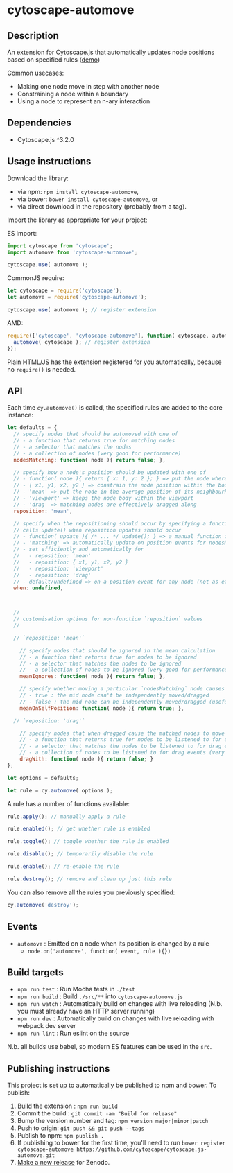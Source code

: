 cytoscape-automove
================================================================================


## Description

An extension for Cytoscape.js that automatically updates node positions based on specified rules ([demo](https://cytoscape.github.io/cytoscape.js-automove))

Common usecases:

 * Making one node move in step with another node
 * Constraining a node within a boundary
 * Using a node to represent an n-ary interaction


## Dependencies

 * Cytoscape.js ^3.2.0


## Usage instructions

Download the library:
 * via npm: `npm install cytoscape-automove`,
 * via bower: `bower install cytoscape-automove`, or
 * via direct download in the repository (probably from a tag).

Import the library as appropriate for your project:

ES import:

```js
import cytoscape from 'cytoscape';
import automove from 'cytoscape-automove';

cytoscape.use( automove );
```

CommonJS require:

```js
let cytoscape = require('cytoscape');
let automove = require('cytoscape-automove');

cytoscape.use( automove ); // register extension
```

AMD:

```js
require(['cytoscape', 'cytoscape-automove'], function( cytoscape, automove ){
  automove( cytoscape ); // register extension
});
```

Plain HTML/JS has the extension registered for you automatically, because no `require()` is needed.


## API

Each time `cy.automove()` is called, the specified rules are added to the core instance:

```js
let defaults = {
  // specify nodes that should be automoved with one of
  // - a function that returns true for matching nodes
  // - a selector that matches the nodes
  // - a collection of nodes (very good for performance)
  nodesMatching: function( node ){ return false; },

  // specify how a node's position should be updated with one of
  // - function( node ){ return { x: 1, y: 2 }; } => put the node where the function returns
  // - { x1, y1, x2, y2 } => constrain the node position within the bounding box (in model co-ordinates)
  // - 'mean' => put the node in the average position of its neighbourhood
  // - 'viewport' => keeps the node body within the viewport
  // - 'drag' => matching nodes are effectively dragged along
  reposition: 'mean',

  // specify when the repositioning should occur by specifying a function that
  // calls update() when reposition updates should occur
  // - function( update ){ /* ... */ update(); } => a manual function for updating
  // - 'matching' => automatically update on position events for nodesMatching
  // - set efficiently and automatically for
  //   - reposition: 'mean'
  //   - reposition: { x1, y1, x2, y2 }
  //   - reposition: 'viewport'
  //   - reposition: 'drag'
  // - default/undefined => on a position event for any node (not as efficient...)
  when: undefined,



  //
  // customisation options for non-function `reposition` values
  //

  // `reposition: 'mean'`

    // specify nodes that should be ignored in the mean calculation
    // - a function that returns true for nodes to be ignored
    // - a selector that matches the nodes to be ignored
    // - a collection of nodes to be ignored (very good for performance)
    meanIgnores: function( node ){ return false; },

    // specify whether moving a particular `nodesMatching` node causes repositioning
    // - true : the mid node can't be independently moved/dragged
    // - false : the mid node can be independently moved/dragged (useful if you want the mid node to use `reposition: 'drag' in another rule with its neighbourhood`)
    meanOnSelfPosition: function( node ){ return true; },

  // `reposition: 'drag'`

    // specify nodes that when dragged cause the matched nodes to move along (i.e. the master nodes)
    // - a function that returns true for nodes to be listened to for drag events
    // - a selector that matches the nodes to be listened to for drag events
    // - a collection of nodes to be listened to for drag events (very good for performance)
    dragWith: function( node ){ return false; }
};

let options = defaults;

let rule = cy.automove( options );
```

A rule has a number of functions available:

```js
rule.apply(); // manually apply a rule

rule.enabled(); // get whether rule is enabled

rule.toggle(); // toggle whether the rule is enabled

rule.disable(); // temporarily disable the rule

rule.enable(); // re-enable the rule

rule.destroy(); // remove and clean up just this rule
```

You can also remove all the rules you previously specified:

```js
cy.automove('destroy');
```

## Events

- `automove` : Emitted on a node when its position is changed by a rule
  - `node.on('automove', function( event, rule ){})`


## Build targets

* `npm run test` : Run Mocha tests in `./test`
* `npm run build` : Build `./src/**` into `cytoscape-automove.js`
* `npm run watch` : Automatically build on changes with live reloading (N.b. you must already have an HTTP server running)
* `npm run dev` : Automatically build on changes with live reloading with webpack dev server
* `npm run lint` : Run eslint on the source

N.b. all builds use babel, so modern ES features can be used in the `src`.


## Publishing instructions

This project is set up to automatically be published to npm and bower.  To publish:

1. Build the extension : `npm run build`
1. Commit the build : `git commit -am "Build for release"`
1. Bump the version number and tag: `npm version major|minor|patch`
1. Push to origin: `git push && git push --tags`
1. Publish to npm: `npm publish .`
1. If publishing to bower for the first time, you'll need to run `bower register cytoscape-automove https://github.com/cytoscape/cytoscape.js-automove.git`
1. [Make a new release](https://github.com/cytoscape/cytoscape.js-automove/releases/new) for Zenodo.
